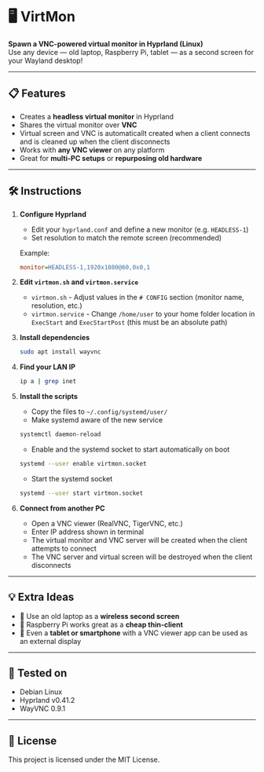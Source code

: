 # 🖥️ VirtMon  
**Spawn a VNC-powered virtual monitor in Hyprland (Linux)**  
Use any device — old laptop, Raspberry Pi, tablet — as a second screen for your Wayland desktop!

---

## 📋 Features
- Creates a **headless virtual monitor** in Hyprland
- Shares the virtual monitor over **VNC**
- Virtual screen and VNC is automaticallt created when a client connects and is cleaned up when the client disconnects
- Works with **any VNC viewer** on any platform
- Great for **multi-PC setups** or **repurposing old hardware**

---

## 🛠️ Instructions

1. **Configure Hyprland**
   - Edit your `hyprland.conf` and define a new monitor (e.g. `HEADLESS-1`)
   - Set resolution to match the remote screen (recommended)

   Example:
   ```ini
   monitor=HEADLESS-1,1920x1080@60,0x0,1
   ```

2. **Edit `virtmon.sh` and `virtmon.service`**
   - `virtmon.sh` - Adjust values in the `# CONFIG` section (monitor name, resolution, etc.)
   - `virtmon.service` - Change `/home/user` to your home folder location in `ExecStart` and `ExecStartPost` (this must be an absolute path)

3. **Install dependencies**
   ```bash
   sudo apt install wayvnc
   ```

4. **Find your LAN IP**
   ```bash
   ip a | grep inet
   ```

5. **Install the scripts**
   - Copy the files to `~/.config/systemd/user/`
   - Make systemd aware of the new service
   ```bash
   systemctl daemon-reload
   ```
   - Enable and the systemd socket to start automatically on boot
   ```bash
   systemd --user enable virtmon.socket
   ```
   - Start the systemd socket
   ```bash
   systemd --user start virtmon.socket
   ```

7. **Connect from another PC**
   - Open a VNC viewer (RealVNC, TigerVNC, etc.)
   - Enter IP address shown in terminal
   - The virtual monitor and VNC server will be created when the client attempts to connect
   - The VNC server and virtual screen will be destroyed when the client disconnects

---

## 💡 Extra Ideas

- 🧠 Use an old laptop as a **wireless second screen**
- 🍓 Raspberry Pi works great as a **cheap thin-client**
- 📱 Even a **tablet or smartphone** with a VNC viewer app can be used as an external display

---

## 🧪 Tested on

- Debian Linux
- Hyprland v0.41.2
- WayVNC 0.9.1

---

## 🧵 License

This project is licensed under the MIT License.
